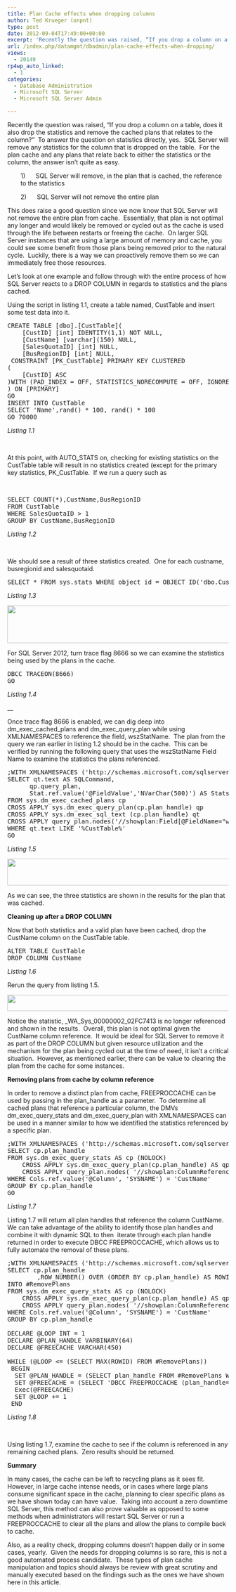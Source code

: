 ```yaml
---
title: Plan Cache effects when dropping columns
author: Ted Krueger (onpnt)
type: post
date: 2012-09-04T17:49:00+00:00
excerpt: 'Recently the question was raised, “If you drop a column on a table, does it also drop the statistics and remove the cached plans that relates to the column?”  To answer the question on statistics directly, yes.  SQL Server will remove any statistics for&hellip;'
url: /index.php/datamgmt/dbadmin/plan-cache-effects-when-dropping/
views:
  - 20149
rp4wp_auto_linked:
  - 1
categories:
  - Database Administration
  - Microsoft SQL Server
  - Microsoft SQL Server Admin

---
```

Recently the question was raised, “If you drop a column on a table, does it also drop the statistics and remove the cached plans that relates to the column?”  To answer the question on statistics directly, yes.  SQL Server will remove any statistics for the column that is dropped on the table.  For the plan cache and any plans that relate back to either the statistics or the column, the answer isn’t quite as easy.

<p style="padding-left: 30px;">
  1)      SQL Server will remove, in the plan that is cached, the reference to the statistics
</p>

<p style="padding-left: 30px;">
  2)      SQL Server will not remove the entire plan
</p>

This does raise a good question since we now know that SQL Server will not remove the entire plan from cache.  Essentially, that plan is not optimal any longer and would likely be removed or cycled out as the cache is used through the life between restarts or freeing the cache.  On larger SQL Server instances that are using a large amount of memory and cache, you could see some benefit from those plans being removed prior to the natural cycle.  Luckily, there is a way we can proactively remove them so we can immediately free those resources.

Let’s look at one example and follow through with the entire process of how SQL Server reacts to a DROP COLUMN in regards to statistics and the plans cached.

Using the script in listing 1.1, create a table named, CustTable and insert some test data into it.

<pre>CREATE TABLE [dbo].[CustTable](
	[CustID] [int] IDENTITY(1,1) NOT NULL,
	[CustName] [varchar](150) NULL,
	[SalesQuotaID] [int] NULL,
	[BusRegionID] [int] NULL,
 CONSTRAINT [PK_CustTable] PRIMARY KEY CLUSTERED 
(
	[CustID] ASC
)WITH (PAD_INDEX = OFF, STATISTICS_NORECOMPUTE = OFF, IGNORE_DUP_KEY = OFF, ALLOW_ROW_LOCKS = ON, ALLOW_PAGE_LOCKS = ON) ON [PRIMARY]
) ON [PRIMARY]
GO
INSERT INTO CustTable
SELECT 'Name',rand() * 100, rand() * 100
GO 70000</pre>

_Listing 1.1_

 

At this point, with AUTO\_STATS on, checking for existing statistics on the CustTable table will result in no statistics created (except for the primary key statistics, PK\_CustTable.  If we run a query such as

 

<pre>SELECT COUNT(*),CustName,BusRegionID 
FROM CustTable  
WHERE SalesQuotaID &gt; 1
GROUP BY CustName,BusRegionID</pre>

_Listing 1.2_

 

We should see a result of three statistics created.  One for each custname, busregionid and salesquotaid.

<pre>SELECT * FROM sys.stats WHERE object_id = OBJECT_ID('dbo.CustTable')</pre>

_Listing 1.3_

<div class="image_block">
  <a href="/wp-content/uploads/blogs/DataMgmt/-158.png?mtime=1346787647"><img alt="" src="/wp-content/uploads/blogs/DataMgmt/-158.png?mtime=1346787647" width="624" height="86" /></a>
</div>

For SQL Server 2012, turn trace flag 8666 so we can examine the statistics being used by the plans in the cache.

<pre>DBCC TRACEON(8666)
GO</pre>

_Listing 1.4_

 __

Once trace flag 8666 is enabled, we can dig deep into dm\_exec\_cached\_plans and dm\_exec\_query\_plan while using XMLNAMESPACES to reference the field, wszStatName.  The plan from the query we ran earlier in listing 1.2 should be in the cache.  This can be verified by running the following query that uses the wszStatName Field Name to examine the statistics the plans referenced.

<pre>;WITH XMLNAMESPACES ('http://schemas.microsoft.com/sqlserver/2004/07/showplan' as showplan)
SELECT qt.text AS SQLCommand,
      qp.query_plan,
      Stat.ref.value('@FieldValue','NVarChar(500)') AS StatsName
FROM sys.dm_exec_cached_plans cp
CROSS APPLY sys.dm_exec_query_plan(cp.plan_handle) qp
CROSS APPLY sys.dm_exec_sql_text (cp.plan_handle) qt
CROSS APPLY query_plan.nodes('//showplan:Field[@FieldName="wszStatName"]') Stat(ref)
WHERE qt.text LIKE '%CustTable%'
GO</pre>

_Listing 1.5_

<div class="image_block">
  <a href="/wp-content/uploads/blogs/DataMgmt/-159.png?mtime=1346787647"><img alt="" src="/wp-content/uploads/blogs/DataMgmt/-159.png?mtime=1346787647" width="624" height="61" /></a>
</div>

As we can see, the three statistics are shown in the results for the plan that was cached.

**Cleaning up after a DROP COLUMN**

Now that both statistics and a valid plan have been cached, drop the CustName column on the CustTable table.

<pre>ALTER TABLE CustTable
DROP COLUMN CustName</pre>

_Listing 1.6_

Rerun the query from listing 1.5.

<div class="image_block">
  <a href="/wp-content/uploads/blogs/DataMgmt/-160.png?mtime=1346787648"><img alt="" src="/wp-content/uploads/blogs/DataMgmt/-160.png?mtime=1346787648" width="624" height="37" /></a>
</div>

Notice the statistic, \_WA\_Sys\_00000002\_02FC7413 is no longer referenced and shown in the results.  Overall, this plan is not optimal given the CustName column reference.  It would be ideal for SQL Server to remove it as part of the DROP COLUMN but given resource utilization and the mechanism for the plan being cycled out at the time of need, it isn’t a critical situation.  However, as mentioned earlier, there can be value to clearing the plan from the cache for some instances.

**Removing plans from cache by column reference**

In order to remove a distinct plan from cache, FREEPROCCACHE can be used by passing in the plan\_handle as a parameter.  To determine all cached plans that reference a particular column, the DMVs dm\_exec\_query\_stats and dm\_exec\_query_plan with XMLNAMESPACES can be used in a manner similar to how we identified the statistics referenced by a specific plan.

<pre>;WITH XMLNAMESPACES ('http://schemas.microsoft.com/sqlserver/2004/07/showplan' as showplan)
SELECT cp.plan_handle
FROM sys.dm_exec_query_stats AS cp (NOLOCK)
	CROSS APPLY sys.dm_exec_query_plan(cp.plan_handle) AS qp
	CROSS APPLY query_plan.nodes( '//showplan:ColumnReference' ) Cols(ref)
WHERE Cols.ref.value('@Column', 'SYSNAME') = 'CustName'
GROUP BY cp.plan_handle
GO</pre>

_Listing 1.7_

Listing 1.7 will return all plan handles that reference the column CustName.  We can take advantage of the ability to identify those plan handles and combine it with dynamic SQL to then  iterate through each plan handle returned in order to execute DBCC FREEPROCCACHE, which allows us to fully automate the removal of these plans.

<pre>;WITH XMLNAMESPACES ('http://schemas.microsoft.com/sqlserver/2004/07/showplan' as showplan)
SELECT cp.plan_handle
        ,ROW_NUMBER() OVER (ORDER BY cp.plan_handle) AS ROWID
INTO #RemovePlans
FROM sys.dm_exec_query_stats AS cp (NOLOCK)
	CROSS APPLY sys.dm_exec_query_plan(cp.plan_handle) AS qp
	CROSS APPLY query_plan.nodes( '//showplan:ColumnReference' ) Cols(ref)
WHERE Cols.ref.value('@Column', 'SYSNAME') = 'CustName'
GROUP BY cp.plan_handle
 
DECLARE @LOOP INT = 1
DECLARE @PLAN_HANDLE VARBINARY(64)
DECLARE @FREECACHE VARCHAR(450)
 
WHILE (@LOOP <= (SELECT MAX(ROWID) FROM #RemovePlans))
 BEGIN
  SET @PLAN_HANDLE = (SELECT plan_handle FROM #RemovePlans WHERE ROWID = @LOOP)
  SET @FREECACHE = (SELECT 'DBCC FREEPROCCACHE (plan_handle=' + CONVERT(VARCHAR(91), @PLAN_HANDLE, 1) + ')')
  Exec(@FREECACHE)
  SET @LOOP += 1
 END</pre>

_Listing 1.8_

 

Using listing 1.7, examine the cache to see if the column is referenced in any remaining cached plans.  Zero results should be returned.

**Summary**

In many cases, the cache can be left to recycling plans as it sees fit.  However, in large cache intense needs, or in cases where large plans consume significant space in the cache, planning to clear specific plans as we have shown today can have value.  Taking into account a zero downtime SQL Server, this method can also prove valuable as opposed to some methods when administrators will restart SQL Server or run a FREEPROCCACHE to clear all the plans and allow the plans to compile back to cache.

Also, as a reality check, dropping columns doesn’t happen daily or in some cases, yearly.  Given the needs for dropping columns is so rare, this is not a good automated process candidate.  These types of plan cache manipulation and topics should always be review with great scrutiny and manually executed based on the findings such as the ones we have shown here in this article.